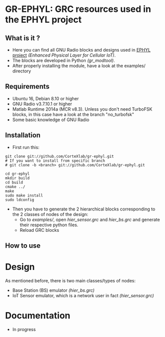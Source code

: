 # GR-EPHYL: GRC resources used in the EPHYL project

## What is it ?

- Here you can find all GNU Radio blocks and designs used in [EPHYL project](https://project.inria.fr/ephyl/) _(Enhanced Physical Layer for Cellular IoT)_.
- The blocks are developed in Python _(gr_modtool)_.
- After properly installing the module, have a look at the examples/ directory


## Requirements

- Ubuntu 16, Debian 8.10 or higher
- GNU Radio v3.7.10.1 or higher
- Matlab Runtime 2014a (MCR v8.3). Unless you don't need TurboFSK blocks, in this case have a look at the branch "no_turbofsk"
- Some basic knowledge of GNU Radio


## Installation

- First run this:

```
git clone git://github.com/CorteXlab/gr-ephyl.git
# If you want to install from specific branch
# git clone -b <branch> git://github.com/CorteXlab/gr-ephyl.git

cd gr-ephyl
mkdir build
cd build
cmake ../
make
sudo make install
sudo ldconfig
```

- Then you have to generate the 2 hierarchical blocks corresponding to the 2 classes of nodes of the design:
  - Go to _examples/_, open *hier_sensor.grc* and *hier_bs.grc* and generate their respective python files.
  - Reload GRC blocks 


## How to use

# Design

As mentioned before, there is two main classes/types of nodes:
- Base Station (BS) emulator _(hier_bs.grc)_
- IoT Sensor emulator, which is a network user in fact _(hier_sensor.grc)_


# Documentation

- In progress

